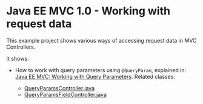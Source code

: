 Java EE MVC 1.0 - Working with request data
=============
This example project shows various ways of accessing request data in MVC Controllers.


It shows:

* How to work with query parameters using `@QueryParam`, explained in: [Java EE MVC: Working with Query Parameters][1].
  Related classes:

  * [QueryParamsController.java][2]
  * [QueryParamsFieldController.java][3]

 

[1]: http://www.mscharhag.com/java-ee-mvc/query-parameters
[2]: https://github.com/mscharhag/java-ee-8-mvc/blob/master/request-data/src/main/java/com/mscharhag/javaee8/mvc/requestparams/QueryParamsController.java
[3]: https://github.com/mscharhag/java-ee-8-mvc/blob/master/request-data/src/main/java/com/mscharhag/javaee8/mvc/requestparams/QueryParamsFieldController.java